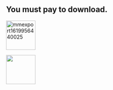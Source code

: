 
## You must pay to download.


![mmexport1619956440025](https://user-images.githubusercontent.com/82256583/116812225-33505b80-ab80-11eb-8c48-d5c5f33c39a6.jpg)




<html>

<head>

 <meta charset="utf-8">

 <title>HTML点击图片跳转页面示例</title>

 <style>

img{width: 80px  ;

height: 80px

;}

 </style>

</head>

<body>

<a href="http://www.php.cn"><img src=![mmexport1619956365675](https://user-images.githubusercontent.com/82256583/116814020-4287d700-ab89-11eb-9925-0c83921ca1ed.jpg)> </a>

</body>

</html>

